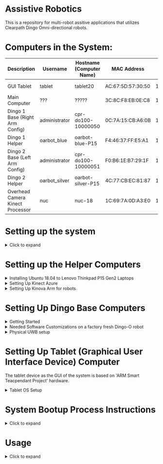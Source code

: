 # Assistive Robotics

This is a repository for multi-robot assitive applications that utilizes Clearpath Dingo Omni-directional robots.

# Computers in the System:


| Description                     | Username      | Hostname (Computer Name) | MAC Address       | IP            | Password  | OS           | ROS     |
| ------------------------------- | ------------- | ------------------------ | ----------------- | ------------- | --------- | ------------ | ------- |
| GUI Tablet                      | tablet        | tablet20                 | AC:67:5D:57:30:50 | 192.168.1.99  | 1234      | Ubuntu 20.04 | Noetic  |
| Main Computer                   | ???           | ?????                    | 3C:8C:F8:EB:0E:C8 | 192.168.1.100 | ????      | Ubuntu 20.04 | Noetic  |
| Dingo 1 Base (Right Arm Config) | administrator | cpr-do100-10000050       | 0C:7A:15:CB:A6:0B | 192.168.1.101 | clearpath | Ubuntu 20.04 | Noetic  |
| Dingo 1 Helper                  | oarbot_blue   | oarbot-blue-P15          | F4:46:37:FF:E5:A1 | 192.168.1.102 | 1234      | Ubuntu 18.04 | Melodic |
| Dingo 2 Base (Left Arm Config)  | administrator | cpr-do100-10000051       | F0:B6:1E:B7:29:1F | 192.168.1.103 | clearpath | Ubuntu 20.04 | Noetic  |
| Dingo 2 Helper                  | oarbot_silver | oarbot-silver-P15        | 4C:77:CB:EC:81:87 | 192.168.1.104 | 1234      | Ubuntu 18.04 | Melodic |
| Overhead Camera Kinect Processor| nuc           | nuc-18                   | 1C:69:7A:0D:A3:E0 | 192.168.1.90  | 1234      | Ubuntu 18.04 | Melodic |

# Setting up the system

<details> 
    <summary>Click to expand</summary>

<!-- Simply run
```
./all_devices_initial_setup.bash
``` -->

</details>

<!-- --------------------------------------------------------------------------- -->

# Setting up the Helper Computers

<details> 
    <summary>Installing Ubuntu 18.04 to Lenovo Thinkpad P15 Gen2 Laptops</summary>

## Installing Ubuntu 18.04 to Lenovo Thinkpad P15 Gen2 Laptops

See the hardware specs of this computer model in https://psref.lenovo.com/syspool/Sys/PDF/ThinkPad/ThinkPad_P15_Gen_2/ThinkPad_P15_Gen_2_Spec.pdf

We have
CPU: Core i7-11850H
GPU: NVIDIA T1200 (4GB GDDR4, 60W)
RAM: 16 GB DDR4-3200MHz
SCREEN: 1080P IPS
STORAGE: 512GB SSD M.2 2280 SSD PCIe NVMe
WIFI: Intel Wi-Fi® 6E AX210, 802.11ax 2x2 Wi-Fi + Bluetooth 5.2

### Prepare the BIOS settings

As described here: https://download.lenovo.com/pccbbs/mobiles_pdf/tp_p1_gen2_ubuntu_18.04_lts_installation_v1.0.pdf
(Note that this file is for P1, not for P15, so not all of steps here works for installing ubuntu 18.04 to P15)

- Disable "OS Optimized Defaults" in "Restart"
- Make sure "Hybrid Graphics" is selected instead of "Discrete Graphics" under Config>Display settings. Later we will have to make this "Discrete Graphics" again.
- F10 "Save & Exit"

### Install Ubuntu 18.04 with a USB

- Insert Ubuntu 18.04 installation USB and boot up the laptop.
- Press "Enter" while you are booting.
- Press "F12" to select the USB device.
- In the GRUB menu select "Install Ubuntu"
- Make sure you are connected to internet via Ethernet (WIFI does not work for now)
- Select Normal installation,
- For the Other options select "Download Updates while installing Ubuntu" and "Install third-party software for graphics and Wifi hardware..." options
- Do the storage managements as you wish (I did without encryption)
- For the username and computer name use the devices info table at the top of this readme file.
- After the installation if the computer does not boot after the GRUB menu, (see https://askubuntu.com/questions/162075/my-computer-boots-to-a-black-screen-what-options-do-i-have-to-fix-it.)
- Basically you will boot with nomodeset option  in the grub menu instead of quiet splash and then you will install graphics card after you boot in
- While booting keep pressing "shift" buttons to see GRUB menu,
- Press "e" while the OS that you would like to boot is selected.
- Go to line that starts with "linux" and erase "quiet splash" and write "nomodeset" instead.
- Press "Ctrl+x", you will be able to boot
- We will have to install NVIDIA graphics card and WIFI drivers

### Install NVIDIA drivers

- open a terminal and do `sudo apt update` and `sudo apt upgrade`
- press windows key and search for "Software & Updates"
- From ubuntu Software tab select Download From Main Server
- From Updates tab Select Never for Notify me of a new Ubuntu version
- From Additional Drivers tab select Using Nvidia driver metapackage from nvidia-driver495 (proprietary)
- Press Apply Changes button and once it finished reboot
- This will install the NVIDIA driver but you can also see options of the section 5 of [this](https://download.lenovo.com/pccbbs/mobiles_pdf/tp_p1_gen2_ubuntu_18.04_lts_installation_v1.0.pdf) for other installation options (We did not try those)
- When it boots up, go to BIOS settings and select "Discrete Graphics" instead of "Hybrid Graphics" under Config>Display settings.
- Save and Exit
- Once you reboot, now without doing the "nomodeset" step in GRUB menu you will be able to login

### Install Wifi Drivers

At the time of this installation, the most up-to-date Ubuntu 18.04 kernel version is 5.4.0 (you can check yours with command `uname -a`). However, the wifi hardware used on this computer (Intel Wi-Fi® 6E AX210) requires at least kernel version 5.10 (You can verify this at [here](https://wireless.wiki.kernel.org/en/users/drivers/iwlwifi)).
As stated in one of the answers in [this link](https://ubuntu.forumming.com/question/14149/ubuntu-20-04-lts-driver-intel-wi-fi-6e-ax210-160mhz), "The Linux 5.10 kernel (or later) will ship as part of Ubuntu 21.04 in April. This version will also get backported to Ubuntu 20.04 LTS at a later date. It's possible to manually install a mainline kernel in Ubuntu however if it breaks you get the pieces." We will install kernel 5.11 to make the wifi adapter work, but as suggested in the same answer be warned to review the implications of installing a kernel version manually [here](https://askubuntu.com/questions/119080/how-to-update-kernel-to-the-latest-mainline-version-without-any-distro-upgrade/885165#885165).

#### Installing Kernel 5.11

- First install Mainline as a graphical kernel installing tool. (See details [here](https://ubuntuhandbook.org/index.php/2020/08/mainline-install-latest-kernel-ubuntu-linux-mint/))
- run `sudo add-apt-repository ppa:cappelikan/ppa`
- `sudo apt update`
- `sudo apt install mainline`
- Open Mainline Kernel Installer and install 5.11.0
- After installation, reboot.
- `sudo update-grub` and `sudo reboot`
- As described [here](https://github.com/spxak1/weywot/blob/main/ax210.md#boot-with-kernel-5101), the output of `sudo dmesg | grep iwl` will show us some errors with the information about which firmware we need to install.
- For example we needed `iwlwifi-ty-a0-gf-a0-39` to `iwlwifi-ty-a0-gf-a0-59`.

#### Installing Firmware

- At the output of dmesg command it is suggested to check https://git.kernel.org/pub/scm/linux/kernel/git/firmware/linux-firmware.git/
- Go this website and download the newest firmware (eg. as of today it was linux-firmware-20211027.tar.gz (sig))
- It takes some time to download, be patient
- Uncompress the file with `tar -zxvf linux-firmware-20211027.tar.gz`
- `cd linux-firmware-20211027/`
- Copy the firmwares to `/lib/firmware/` with command `sudo cp -ax * /lib/firmware`
- Now reboot and the wifi should work!

### Additional settings

- Connect the wifi to lab network.
- Open settings on Privacy tab, disable automatic screen lock, location services enabled.
- Sharing tab, enable sharing and screen sharing, select require a password and make the password `1234`
- Power tab, disable dim screen when inactive, blank screen 5 minutes, Automatic suspend OFF, When power button is pressed Power Off
- Details tab, Users tab, Unlock and enable automatic log in
- Install GNOME Tweaks and launch
- On Power tab disable suspend when laptop lid is closed
- Install Dconf Editor and launch
- on /org/gnome/desktop/remote-access, disable require-encryption
- `sudo apt install ssh`

### Install ROS Melodic

- See [here](http://wiki.ros.org/Installation/Ubuntu)

</details>

<details> 
    <summary>Setting Up Kinect Azure</summary>

## Setting Up Kinect Azure

Setup the Sensor SDK and Body SDK for Kinect Azure following https://docs.microsoft.com/en-us/azure/kinect-dk/sensor-sdk-download and https://docs.microsoft.com/en-us/azure/kinect-dk/body-sdk-download .

At the time of this document the support is only for Ubuntu 18.04 with an AMD64 architecture CPU, additionally a dedicated GPU is a must (with minimum model specified as NVIDIA Geforce GTX 1050 see [here](https://docs.microsoft.com/en-us/azure/kinect-dk/system-requirements) for other requirements)

The steps are summarized as:

### Ssh into the Kinect Processor Computer of the robots

The passwords are given at the top for the  Kinect Processors. Use the information given and ssh into the robots. For example,

```
ssh oarbot_blue@192.168.1.101
```

or

```
ssh oarbot_silver@192.168.1.102
```

Then on each robot, follow the steps below:

### Setting up Linux Software Repository for Microsoft Products

```
curl -sSL https://packages.microsoft.com/keys/microsoft.asc | sudo apt-key add -
sudo apt-add-repository https://packages.microsoft.com/ubuntu/18.04/prod
sudo apt-get update
```

### Setting up the SDKs

```
sudo apt install libk4a1.4-dev
sudo apt install libk4abt1.1-dev
sudo apt install k4a-tools
```

### Adding permissions for Azure Kinect as a usb device

```
cd /etc/udev/rules.d
sudo wget https://github.com/microsoft/Azure-Kinect-Sensor-SDK/blob/develop/scripts/99-k4a.rules
```

Plug in the USB of Kinect Azure and connect it to the power. Then you can verify the installation with `k4aviewer` or `k4abt_simple_3d_viewer` commands.

### Setting up the ROS packages for Kinect Azure

(See the instructions for building [here](https://github.com/microsoft/Azure_Kinect_ROS_Driver/blob/melodic/docs/building.md) as reference)

```
sudo apt-get install ros-melodic-rgbd-launch
cd ~/catkin_ws_assistive/src
git clone https://github.com/burakaksoy/Azure_Kinect_ROS_Driver.git
cd ..
catkin_make -DCATKIN_WHITELIST_PACKAGES='azure_kinect_ros_driver'
source ~/.bashrc
source ~/catkin_ws_assistive/devel/setup.bash
```

#### Troubleshooting:
    
If you see this kind of error during the `catkin_make` command execution:

```
    Finding K4A SDK binaries
    CMake Error at Azure_Kinect_ROS_Driver/cmake/Findk4a.cmake:22 (message):
    Error: Azure Kinect SDK Version numbers contain exactly 3 components
    (major.minor.rev).  Requested number of components: 2
    Call Stack (most recent call first):
    /usr/local/share/cmake-3.18/Modules/CMakeFindDependencyMacro.cmake:47 (find_package)
    /usr/lib/cmake/k4abt/k4abtConfig.cmake:3 (find_dependency)
    Azure_Kinect_ROS_Driver/cmake/Findk4abt.cmake:35 (find_package)
    Azure_Kinect_ROS_Driver/CMakeLists.txt:94 (find_package)

    -- Configuring incomplete, errors occurred!
```

Change 2 components in the version number given in this line of file `/usr/lib/cmake/k4abt/k4abtConfig.cmake` from this:

```
find_dependency(k4a 1.3 REQUIRED)
```

to this:
```
find_dependency(k4a 1.3.0 REQUIRED)
```
and try again the `catkin_make` command above. 

*For more information about this issue see: [https://github.com/microsoft/Azure_Kinect_ROS_Driver/issues/143](https://github.com/microsoft/Azure_Kinect_ROS_Driver/issues/143)*

### Adjusting Default launch parameters for Azure Kinect

You can edit the default FPS argument value to 30 in `/src/Azure_Kinect_ROS_Driver/launch/kinect_rgbd.launch`.

Finally you can verify Kinect Ros installation working by

```
roslaunch azure_kinect_ros_driver kinect_rgbd.launch
```

and in a new terminal you can check for the published images with

```
rqt_image_view
```

For further information about the topics and the usage see https://github.com/microsoft/Azure_Kinect_ROS_Driver/blob/melodic/docs/usage.md

</details>

<details> 
    <summary>Setting Up Kinova Arm for robots</summary>

## Setting Up Kinova Arm for robots

### Hardware Setup

1. Plugin the powercable and the joystick
2. Connect the USB cable to your laptop
3. Powerup the arm

The green light on the joystick will be flashing for around a minute. After that, there will be two results after you do that

#### Joystick Steady Green light

You are good to go! Please direct to [software setup](#software-setup).

#### Joystick Green Light flashing or Steady Red Light

You need to update the firmware of the arm. If you try to use the ROS package when this situation happens, it'll show connection error.

1. Please follow the instruction in this [webpage](https://github.com/Kinovarobotics/kinova-ros/issues/248).
2. You can find the latest firmware [here](https://www.kinovarobotics.com/en/resources/gen2-technical-resources).
3. You can find the installation files of Development Center, a GUI available with the SDK [here](https://www.kinovarobotics.com/en/resources/gen2-faq) in the first question of "Usage". If the download link is missing, you can find it [here](https://drive.google.com/file/d/1UEQAow0XLcVcPCeQfHK9ERBihOCclkJ9/view) (File name is "`PS 0000 0009_1.5.1.zip`") and the document [here](https://www.kinovarobotics.com/sites/default/files/UG-008_KINOVA_Software_development_kit-User_guide_EN_R02%20%281%29.pdf) or [here](https://drive.google.com/file/d/1y5TByFsF97s4_zh14E-q0YHSlMr5P1qe/view).
4. We only tested the Development Center in win10 while updating the firmware. However, Development Center in both win10 and ubuntu20.04 (using the ubuntu16.04 version in the file) can connected to the arm and control the arm.
5. While rebooting the arm in the updating firmware step, you might want to do some "physical therapy" for the arm (basically move the arms around) and wait a bit before restarting your arm.

### Software Setup

#### Control the arm via Development Center

You can find the installation files of Development Center, a GUI available with the SDK [here](https://www.kinovarobotics.com/en/resources/gen2-faq) in the first question of "Usage". If the download link is missing, you can find it [here](https://drive.google.com/file/d/1UEQAow0XLcVcPCeQfHK9ERBihOCclkJ9/view) and the document [here](https://www.kinovarobotics.com/sites/default/files/UG-008_KINOVA_Software_development_kit-User_guide_EN_R02%20%281%29.pdf).

#### Control the arm via ROS package

Please direct [here](https://github.com/eric565648/kinova-ros/tree/noetic-devel) for how to launch the arm, perform joint angle and cartetian space control.

#### Put the arm to service mode

- Plug in USB your robot
- Open the `C:\Program Files (x86)\JACO-SDK\RobotConfiguration` or the equivalent path on you system.
- Put the last firmware you upload in your robot in the firmware folder.
- Run `ActivateServiceConfiguration.exe` (it is a console app, see the outputs by running it from a terminal/command line)
  If that works well at  General setting > update at the arm type field you will see JAco v2 6dof Service.

#### To use admittance control

1. Open Development Center GUI, general setting > update
2. Verify that main firmware is updated.
3. Arm type is in service mode (see above).
4. Actuator firmware is updated.
5. Verify that all the torque sensors are functional. (see details below)
6. Do the torque calibration. (see details below)
7. Verify that the gravity vector and the payload correctly defined. (see details below)

##### Steps 1-4 are already done in the above.

##### 5. Verifying all torque sensors are functional

Open the Development Center and go to Monitoring >angular >torque  column

- Push against each joint to apply an external torque to each joint and observe if the value on screen reacts
  accordingly to your action. Push in both direction and the torque should be positive in one direction and
  negative in the opposite one.
- If it does not react as expected, You have a problem with one or more of your torque sensor.
- If it reacts as expected, try step 6.

##### 6. Doing the torque calibration

Calibrate arm torque by reset sensors to zero value.
Get the user Guide. Go at the page 58 and place the robot at the picture position (candle like position)

- Once the arm is in the right position, you have to open the Development Center and go to Advanced settings and press 4 times to the Apply to all button in torque zero menu.
- Try to put the arm in torque mode with torque console, but close the Development Center before opening Torque console.
- If the arm does not switch to torque control try step 7.

##### 7. Verify that the gravity vector and the payload correctly defined.

- Open the Torque Console Interface and set the Gravity vector.
- Then set the payload if you have one.
- When it is done, try to switch to torque mode with the Torque Console Interface

If after all of those step it continue to not work, it may be a hardware issue. That need further investigation

</details>

</details>

<!-- --------------------------------------------------------------------------- -->

# Setting Up Dingo Base Computers

<details> 
    <summary>Getting Started</summary>

## Getting Started

Four Dingo-O robots arrived with a printed document named "Custom Robot Quickstart Guide". We only needed to apply section 3 and section 5 of this document after the batteries are fully charged (both the robot batteries and the PlayStation controller batteries). The texts are in these sections are copied below:

### Section 3: Getting Started

Your system has been configured to allow you to get started immediately after receipt. Follow these instructions to get
moving.

1. Remove the Dingo's side panels and top fairings (yellow), insert the batteries provided (or confirm they are
   inserted), then replace the top fairings and side panels.
2. Turn on the Dingo via the HMI button pad on the rear. Note that the computer may beep when starting up.
3. Press "PS" button on gamepad to turn it on.

### Section 5: Wireless

To set up the wireless communications on your Dingo, you must either first establish a wired Ethernet connection or use the HDMI output and USB keyboard from the robots's computer. If you use the Ethernet option, connect your computer to an Ethernet port on the Dingo's computer by removing the Dingo fairing, and set a
static IP on your computer to `192.168.131.19` (for example). If there are no free ethernet ports you may temporarily disconnect
one of the payloads such as a lidar sensor. SSH into the robot computer with:

```
ssh administrator@192.168.131.1
```

Enter the login password when prompted. Once you have successfully logged in, you can connect the robot's computer to a desired wireless network.

If you use the HDMI and USB keyboard option, when you bootup the robot, the login terminal screen of Ubuntu comes up. Enter in the username and password given at the top of this document and log in.

Once you log in, you can connect your robot to a desired wireless network using Netplan.

Simply create a file called `60-wireless.yaml` inside of the `/etc/netplan folder` on your robot's computer. Copy and paste
the contents below into the file, and make sure to modify the wireless interface, SSID, and password fields.

```txt
network:
    wifis:
    # Replace WIRELESS_INTERFACE with the name of the wireless network device, e.g. wlane or wlp3s0
    # Fill in the SSID_GOES_HERE and PASSWORD_GOES_HERE fields as appropriate. The password may be included
    as plain-text
    # or as a password hash. To generate the hashed password, run
    #
    echo -n 'WIFI_PASSWORD' | iconv -t UTF-16LE | openssl md4 -binary | xxd -p
    # If you have multiple wireless cards you may include a block for each device.
    # For more options, see https://netplan.io/reference/
    WIRELESS_INTERFACE:
        optional: true
        access-points:
            SSID_GOES HERE:
            password: PASSWORD_GOES_HERE
        dhcp4: true
        dhcp4-overrides:
            send-hostname: true
```

Once you have saved the file, you will then need to apply your new Netplan configuration and bring up your wireless
connection by running:

```bash
sudo netplan apply
```

More advanced networking examples, including configurations for accessing a wifi network requiring WPA Enterprise
credentials, can be found here:
https://netplan.io/examples/

You can verify that your robot is connected to a wireless network by running:

```bash
ip a
```

This will show all active connections and their IP addresses, including your robot's connection to the desired wireless
network, and the IP address assigned to the robot's computer.

</details>

<details> 
    <summary>Needed Software Customizations on a factory fresh Dingo-O robot</summary>

## Needed Software Customizations on a factory fresh Dingo-O robot

**WARNING: You may want to create a backup of the edited files before begin the process described here.**
To make the dingo robots work as desired in this repository, there are some customizations needed.

Follow the instructions in `ReadMe.md` file of in `src/dingo_customization/` of this repository.

</details>


<details> 
    <summary>Physical UWB setup</summary>

## Physical UWB setup

### Related websites for the Qorvo (DecaWave) UWB module documents

DW1000 [https://www.qorvo.com/products/p/DW1000#documents](https://www.qorvo.com/products/p/DW1000#documents)

DW1001C [https://www.qorvo.com/products/p/DWM1001C#documents](https://www.qorvo.com/products/p/DWM1001C#documents)

DWM1001-DEV [https://www.qorvo.com/products/p/DWM1001-DEV#documents](https://www.qorvo.com/products/p/DWM1001-DEV#documents)

MDEK1001 [https://www.qorvo.com/products/p/MDEK1001#documents](https://www.qorvo.com/products/p/MDEK1001#documents)

### Download the Android DRTLS phone app

[https://www.qorvo.com/products/p/MDEK1001#documents](https://www.qorvo.com/products/p/MDEK1001#documents)

Download DRTLS App : Android Application APK

### Calibration Script

Used to determine the every module's (tags and anchors) offsets based on [this white paper with name: Antenna Delay Calibration of DW1000-Based Products and Systems (Application Note APS014)](https://www.qorvo.com/products/d/da008449).

Set 4 of them an on a nice square with best possible known manual position measurements.

(3 of them gives only one solution, 4 of them gives a Least Squares solution with RMSE error to have an idea of how accurate the calculated offsets are.)

Take note of the manually measured distances, they are needed in the calibration script.

From the android app, put all the modules in the same network and set them as anchors. From the powered ones, only one of them must be set as initiator.

Use `antenna_offset_finding.m` MATLAB script in `uwb_matlab_scripts/` directory of this repo to find the offsets of each UWB module. Then set the offsets in `antenna_calibration.yaml` in `src/assistive_launch/config/` folder. Comments of the script should be sufficient to guide you for further details.

Note: This script would work on Windows 10 but not in Windows 11 as of writing this document. See details [here](https://www.mathworks.com/matlabcentral/answers/1912280-bluetooth-scanning-error-in-windows-11-solutions#answer_1173820)

This script uses the BLE interface of the firmware to communicate with the tags. For further information see section 7 of [DWM1001 Firmware API Guide](https://www.qorvo.com/products/d/da007975)

After the calibration is done, set modules back as tags those you won't to use as anchors from the Android app.

### Script to Calculate and Write the Anchor positions into the Modules

Mount the UWB anchors in the physical workspace area. Measure the distances between them with a laser distance meter.
Use `truck_bay_uwb_locations.m`  MATLAB script in `uwb_matlab_scripts/` directory of this repo. Comments of the script should be sufficient to guide you for further details.

Note: This script would work on Windows 10 but not in Windows 11 as of writing this document. See details [here](https://www.mathworks.com/matlabcentral/answers/1912280-bluetooth-scanning-error-in-windows-11-solutions#answer_1173820)

This script uses the BLE interface of the firmware to communicate with the tags. For further information see section 7 of [DWM1001 Firmware API Guide](https://www.qorvo.com/products/d/da007975)

### Configuring USB Ports of the UWB Tags Mounted on the Robots

At each robot equipped with the UWB tags, this step is required to read data from the UWB tags. 

Determine the USB serial ports of the UWB tags by unplugging and re-pluggin the USB cables of the tags and using this command:

```
ls /dev/serial/by-path/
```

The determined port should be something like this:

```
/dev/serial/by-path/pci-0000:00:14.0-usb-0:3:1.0
```

For each UWB tag, edit the `<robot_name>_uwb_<# of the UWB tag>.yaml` config files in `assistive_launch/config/` directory and assign the `serial_port` parameter to the determined port. 

For example, we name the first Dingo robot as `d1` and the USB port of its `2`nd UWB tag is specified in `assistive_launch/config/d1_uwb_2.yaml` file with the following content:

```
serial_port: '/dev/serial/by-path/pci-0000:00:14.0-usb-0:3:1.0'
topic_name: 'uwb/tag_2_serial_ranging'
```



</details>

<!-- --------------------------------------------------------------------------- -->

# Setting Up Tablet (Graphical User Interface Device) Computer

The tablet device as the GUI of the system is based on 'ARM Smart Teacpendant Project' hardware.

<details> 
    <summary>Tablet OS Setup</summary>

## Tablet OS Setup

### Steps to install Ubuntu (20.04 or 18.04) on Surface Go 2 Tablet

Requires a USB-C to USB-A adapter and flash drive

1. Update Windows 10/11 using Settings -> Updates
2. Download and create Ubuntu 20.04 amd64 USB install drive
3. Disable Windows bitlocker and reboot. If it says “waiting to active”, finish activation, then disable: https://www.isunshare.com/windows-10/4-ways-to-remove-or-disable-bitlocker-encryption-on-windows-10.html
4. Shrink the Windows 10 partition using Windows disk manager: https://www.tenforums.com/tutorials/96288-shrink-volume-partition-windows-10-a.html Suggested to shrink by 64000 MB
5. Connect bootable USB drive and reboot using advanced startup options: https://www.digitalcitizen.life/boot-your-windows-10-pc-usb-flash-drive The bootable usb drive may have the title “Linpus Lite”
6. Install Ubuntu as normal
7. Remove the USB drive
8. At this point Ubuntu is installed, but will not boot automatically. Do the advanced startup options again, and select “ubuntu”. This will boot into Ubuntu.
   Follow these instructions in Ubuntu to disable Windows boot: https://www.reddit.com/r/SurfaceLinux/comments/egds33/possible_fix_for_booting_directly_to_grub_on/ Windows can still be booted using Grub menu
   Ubuntu should now boot. The post is copied here for convenience:

   ```
       Possible fix for booting directly to grub on Surface Go
       If you're having trouble getting your Surface Go to boot to grub instead of the Windows Boot Manager, I might have something to try if you're brave: I moved the Microsoft folder in /boot/efi/EFI out of the way (In Ubuntu: sudo mv /boot/efi/EFI/Microsoft /boot/efi/EFI/Microsoft.bak) and now grub is loaded by default. I'd really only recommend this if you:

       Have a Windows USB recovery made and you know it's bootable

       Have your files backed up off the SSD (both Linux and Windows (if you care))

       Feel comfortable screwing around fixing a potentially broken EFI partition

       Aren't the sort of person who blames other people when you break your own computer following instructions you found on the Internet!

       All that said, it works for me on my recently purchased 8GB/128GB Surface Go w/ Ubuntu 19.10. I had already dumped the WIndows partition though, so I never tested whether grub had any issues loading Windows. You may also need to mess around with efibootmgr to fix the boot order, but I'm not sure.
   ```
9. You may also need to disable secure boot. This is achived from the BIOS settings. To enter the BIOS settings, while powering up the tablet, Press and hold the volume-up button on your Surface and at the same time, press and release the power button. When you see the Surface logo, release the volume-up button.
   The UEFI menu will display within a few seconds.
10. The default kernel version installed with ubuntu 20.04 as of writing this document is 5.15 however this version causes hanging problem when shutting down. Installing kernel version 5.4.243 via Mainline kernel installer resolves the issue for this specific tablet.
11. After the install of the OS, make sure the wifi power saving is disabled by editing:

    ```bash
    sudo nano /etc/NetworkManager/conf.d/default-wifi-powersave-on.conf
    ```

    By default there is:

    ```txt
    [connection]
    wifi.powersave = 3
    ```

    **Change the value to 2**. Then to take effect, run:

    ```bash
    sudo systemctl restart NetworkManager
    ```

    Disabling wifi power saving reduces the wifi latency by a considerable amount! For more information see [here](https://gist.github.com/jcberthon/ea8cfe278998968ba7c5a95344bc8b55).

</details>

<!-- --------------------------------------------------------------------------- -->

# System Bootup Process Instructions

<details> 
    <summary>Click to expand</summary>


***Warning:** The order in the following instructions are important for successful bootup process. Following the order especially in the Dingo battery powered up components (Dingo base computer, Dingo helper computer, and Kinova arm) is essential, because otherwise Dingo robots may shut down after ~30 seconds, probably as a default protective measurement by Clearpath (Further investigation is needed on this matter).*

1. Make sure that on each Dingo robot, the Kinova arm is switched off, the Dingo helper computer charger is unplugged, and the robot batteries are connected and charged. 
2. Turn on the master/main computer and run `roscore`.
3. Turn on the GUI tablet.
4. Make sure the overhead Kinect camera is plugged in to the power and connected to the Kinect Azure computer. 
5. Turn on the Overhead Camera (Kinect Azure) computer (NUC).
6. Turn on each Dingo robot by using the button on the robot rear. 
7. Wait for the robot computer to complete its boot up process. 

    *This will launch the default robot control nodes, IMU node, UWB localization nodes, and front and rear Lidar sensor nodes*
8. Switch on the Kinova arm on the robots.
9. Plug in the Dingo helper computer charger.
10. Turn on the Dingo helper computer.  
11. Wait for the Dingo helper computer complete its boot up process. 
12. On master computer, launch `` file. 

     *This launch file will remotely launch
    the GUI node on the GUI tablet,
    the overhead camera and ArUco tag detection robot localization related nodes on the Overhead Camera computer (NUC),
    the Kinova arm, FT Sensor, and Kinect cameras on the Kinova arm wrist on each Dingo helper computer.
    Also, in the master/main computer it will launch
    the human body localization fusion.*

    Note that further devices, nodes, and features can be added to each computer without updating the information written in the last explanation above. That paragraph is intended to cover the main idea of system architecture which explains what system component runs on which computer in the system and therefore to create a sense on the System Bootup Process Instructions.

</details>

<!-- --------------------------------------------------------------------------- -->

# Usage

<details> 
    <summary>Click to expand</summary>

run

```
./test_launcher_all_oarbots.bash
```

Then to correct the torque readings on Kinova arms, run:

```
./correct_kinova_torques.bash
```

To plot the Force/Torque plots either run:

```
./rqt_plotter.bash
```

Or if you have PlotJuggler installed, run:

```
./plotjuggler.bash
```

</details>
